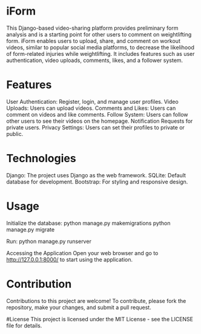# iForm

This Django-based video-sharing platform provides preliminary form analysis and is a starting point for other users to comment on weightlifting form. iForm enables users to upload, share, and comment on workout videos, similar to popular social media platforms, to decrease the likelihood of form-related injuries while weightlifting. It includes features such as user authentication, video uploads, comments, likes, and a follower system.

# Features
User Authentication: Register, login, and manage user profiles.
Video Uploads: Users can upload videos. 
Comments and Likes: Users can comment on videos and like comments.
Follow System: Users can follow other users to see their videos on the homepage. Notification Requests for private users. 
Privacy Settings: Users can set their profiles to private or public.

# Technologies
Django: The project uses Django as the web framework.
SQLite: Default database for development.
Bootstrap: For styling and responsive design.


# Usage
Initialize the database:
python manage.py makemigrations
python manage.py migrate

Run: 
python manage.py runserver

Accessing the Application
Open your web browser and go to http://127.0.0.1:8000/ to start using the application.


# Contribution
Contributions to this project are welcome! To contribute, please fork the repository, make your changes, and submit a pull request.

#License
This project is licensed under the MIT License - see the LICENSE file for details.
